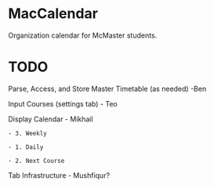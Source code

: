 MacCalendar
===========

Organization calendar for McMaster students.


TODO
==========
Parse, Access, and Store Master Timetable (as needed) -Ben

Input Courses (settings tab) - Teo

Display Calendar - Mikhail

    - 3. Weekly

    - 1. Daily

    - 2. Next Course

Tab Infrastructure - Mushfiqur?


